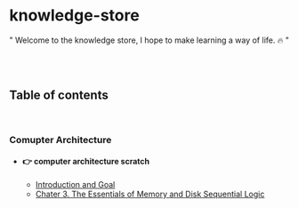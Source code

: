 # knowledge-store


"
Welcome to the knowledge store, I hope to make learning a way of life. :fire:
"


<br>
<br>

## Table of contents
<br>

### Comupter Architecture
- #### :point_right: computer architecture scratch
    * [Introduction and Goal](./CS-computer_architecture/content/README.md)
    * [Chater 3. The Essentials of Memory and Disk Sequential Logic](./CS-computer_architecture/content/section3.md)